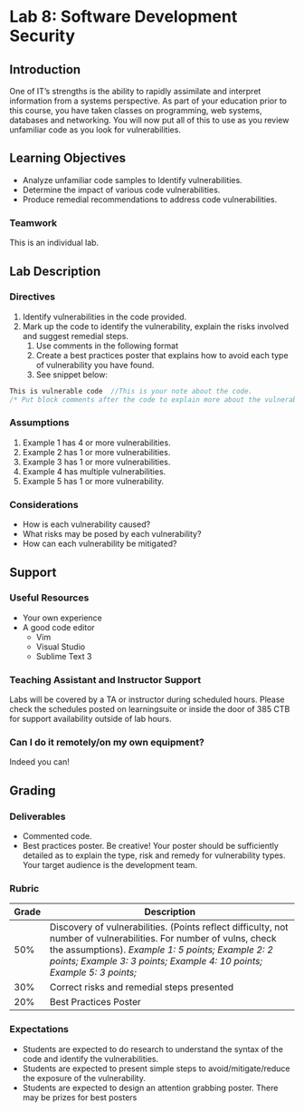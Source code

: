 #  Lab 8: Software Development Security 


## Introduction
One of IT’s strengths is the ability to rapidly assimilate and interpret information from a systems perspective.  As part of your education prior to this course, you have taken classes on programming, web systems, databases and networking.  You will now put all of this to use as you review unfamiliar code as you look for vulnerabilities.

## Learning Objectives

- Analyze unfamiliar code samples to Identify vulnerabilities.
- Determine the impact of various code vulnerabilities.
- Produce remedial recommendations to address code vulnerabilities.

### Teamwork

This is an individual lab.

## Lab Description

### Directives

1. Identify vulnerabilities in the code provided.
2. Mark up the code to identify the vulnerability, explain the risks involved and suggest remedial steps.
   1. Use comments in the following format
   2. Create a best practices poster that explains how to avoid each type of vulnerability you have found.
   3. See snippet below:
```C 
This is vulnerable code  //This is your note about the code.
/* Put block comments after the code to explain more about the vulnerability along with your recommendations on risk mitigation and resolution */
```

### Assumptions

1. Example 1 has 4 or more vulnerabilities.
2. Example 2 has 1 or more vulnerabilities.
3. Example 3 has 1 or more vulnerabilities.
4. Example 4 has multiple vulnerabilities.
5. Example 5 has 1 or more vulnerability.

### Considerations

- How is each vulnerability caused? 
- What risks may be posed by each vulnerability?
- How can each vulnerability be mitigated?

## Support

### Useful Resources

 - Your own experience
 - A good code editor
 	- Vim
 	- Visual Studio
 	- Sublime Text 3

### Teaching Assistant and Instructor Support

Labs will be covered by a TA or instructor during scheduled hours.  Please check the schedules posted on learningsuite or inside the door of 385 CTB for support availability outside of lab hours.

### Can I do it remotely/on my own equipment?

Indeed you can!

## Grading

### Deliverables

- Commented code.
- Best practices poster.  Be creative!  Your poster should be sufficiently detailed as to explain the type, risk and remedy for vulnerability types.  Your target audience is the development team.

### Rubric

| Grade | Description                                                  |
| ----- | ------------------------------------------------------------ |
| 50%   | Discovery of vulnerabilities.  (Points reflect difficulty, not number of vulnerabilities.  For number of vulns, check the assumptions).  *Example 1:  5 points; Example 2:  2 points; Example 3:  3 points; Example 4:  10 points; Example 5:  3 points;* |
| 30%   | Correct risks and remedial steps presented                   |
| 20%   | Best Practices Poster                                        |

### Expectations

- Students are expected to do research to understand the syntax of the code and identify the vulnerabilities.
- Students are expected to present simple steps to avoid/mitigate/reduce the exposure of the vulnerability.
- Students are expected to design an attention grabbing poster.  There may be prizes for best posters

